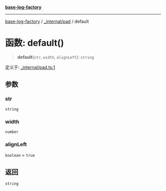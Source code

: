 [**base-log-factory**](../../../index.md)

***

[base-log-factory](../../../index.md) / [\_internal/pad](../index.md) / default

# 函数: default()

> **default**(`str`, `width`, `alignLeft`): `string`

定义于: [\_internal/pad.ts:1](https://github.com/fengxinming/log-base/blob/6b764da5f85b664c1af10f4ba24b07aad1c0ef20/src/_internal/pad.ts#L1)

## 参数

### str

`string`

### width

`number`

### alignLeft

`boolean` = `true`

## 返回

`string`
